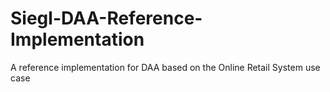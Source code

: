 # Siegl-DAA-Reference-Implementation
A reference implementation for DAA based on the Online Retail System use case
